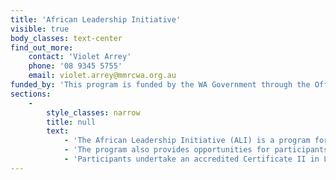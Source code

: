 ```yaml
---
title: 'African Leadership Initiative'
visible: true
body_classes: text-center
find_out_more:
    contact: 'Violet Arrey'
    phone: '08 9345 5755'
    email: violet.arrey@mmrcwa.org.au
funded_by: 'This program is funded by the WA Government through the Office of Multicultural Interests'
sections:
    -
        style_classes: narrow
        title: null
        text:
            - 'The African Leadership Initiative (ALI) is a program for emerging and established leaders from African communities aimed at enhancing leadership as well as project development and management skills.  '
            - 'The program also provides opportunities for participants to expand their professional networks and engage in a variety of activities and projects through which they can put into practice the skills and knowledge they gain.'
            - 'Participants undertake an accredited Certificate II in Leadership through South Metropolitan TAFE and are linked to mentors from a range of professional backgrounds.'
---
```


